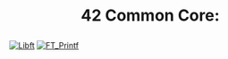 # <p align="center">42 Common Core:</p>

[![Libft](https://img.shields.io/badge/Libft-Repository-blue)](https://github.com/0h-laugh/Core/tree/main/libft)
[![FT_Printf](https://img.shields.io/badge/FT_Printf-Repository-green)](https://github.com/0h-laugh/Core/tree/main/ft_printf)

</div>
